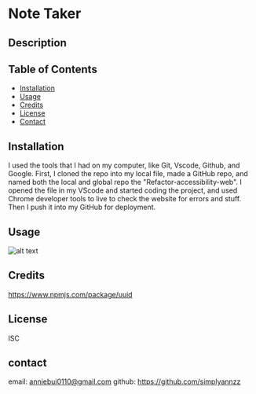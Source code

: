 # Note Taker

## Description

## Table of Contents

- [Installation](#installation)
- [Usage](#usage)
- [Credits](#credits)
- [License](#license)
- [Contact](#contact)

## Installation

I used the tools that I had on my computer, like Git, Vscode, Github, and Google. First, I cloned the repo into my local file, made a GitHub repo, and named both the local and global repo the "Refactor-accessibility-web". I opened the file in my VScode and started coding the project, and used Chrome developer tools to live to check the website for errors and stuff. Then I push it into my GitHub for deployment.

## Usage

![alt text](./)

## Credits

https://www.npmjs.com/package/uuid

## License

ISC

## contact

email: anniebui0110@gmail.com
github: https://github.com/simplyannzz
